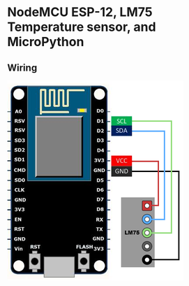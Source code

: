 # NodeMCU ESP-12, LM75 Temperature sensor, and MicroPython

## Wiring

![Wiring Diagram][wiring]

[wiring]: https://github.com/OldhamMade/LM75-MicroPython/raw/master/wiring.png
